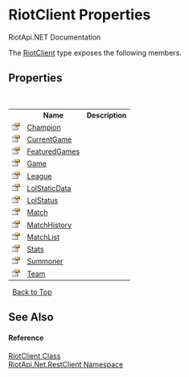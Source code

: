 # RiotClient Properties
RiotApi.NET Documentation 

The <a href="25a3050d-4f3b-9e0b-4b34-825a8a29c882">RiotClient</a> type exposes the following members.


## Properties
&nbsp;<table><tr><th></th><th>Name</th><th>Description</th></tr><tr><td>![Public property](media/pubproperty.gif "Public property")</td><td><a href="c14b7714-3e9e-5f6d-550b-8ddba783ad96">Champion</a></td><td /></tr><tr><td>![Public property](media/pubproperty.gif "Public property")</td><td><a href="8405ef3d-d695-1a75-a9c0-739cbe128dd6">CurrentGame</a></td><td /></tr><tr><td>![Public property](media/pubproperty.gif "Public property")</td><td><a href="8f4b4122-53bc-d24d-a9ce-97568785b5c8">FeaturedGames</a></td><td /></tr><tr><td>![Public property](media/pubproperty.gif "Public property")</td><td><a href="b6109e3e-b5a7-890c-c228-09915df05670">Game</a></td><td /></tr><tr><td>![Public property](media/pubproperty.gif "Public property")</td><td><a href="20eb4fa3-08cd-a622-1779-c2d9a1c79a00">League</a></td><td /></tr><tr><td>![Public property](media/pubproperty.gif "Public property")</td><td><a href="a1cb13ad-3865-5fc0-0285-4f63967dde7a">LolStaticData</a></td><td /></tr><tr><td>![Public property](media/pubproperty.gif "Public property")</td><td><a href="81503d75-90cd-f3fc-28dc-34b04879a522">LolStatus</a></td><td /></tr><tr><td>![Public property](media/pubproperty.gif "Public property")</td><td><a href="63294e20-a3dd-a2be-7db2-804f60aeb7db">Match</a></td><td /></tr><tr><td>![Public property](media/pubproperty.gif "Public property")</td><td><a href="54295863-2d9e-32e3-36b6-2e32ba0a70cc">MatchHistory</a></td><td /></tr><tr><td>![Public property](media/pubproperty.gif "Public property")</td><td><a href="2e8e6982-2bb2-4b98-51c6-ae84b71f1a19">MatchList</a></td><td /></tr><tr><td>![Public property](media/pubproperty.gif "Public property")</td><td><a href="bcacfe00-95ee-34b2-251e-b5df28552125">Stats</a></td><td /></tr><tr><td>![Public property](media/pubproperty.gif "Public property")</td><td><a href="2c50fda9-d7a9-2e68-8bb7-a53b821dcd26">Summoner</a></td><td /></tr><tr><td>![Public property](media/pubproperty.gif "Public property")</td><td><a href="13243b81-41a4-7588-2a61-0303c0763bf6">Team</a></td><td /></tr></table>&nbsp;
<a href="#riotclient-properties">Back to Top</a>

## See Also


#### Reference
<a href="25a3050d-4f3b-9e0b-4b34-825a8a29c882">RiotClient Class</a><br /><a href="380906d8-0718-db74-ba58-94a29fd87baa">RiotApi.Net.RestClient Namespace</a><br />